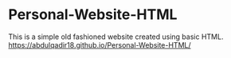 # Personal-Website-HTML
This is a simple old fashioned website created using basic HTML.
https://abdulqadir18.github.io/Personal-Website-HTML/
